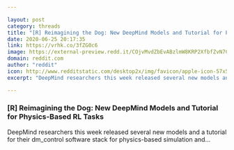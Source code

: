 ```yaml
---

layout: post
category: threads
title: "[R] Reimagining the Dog: New DeepMind Models and Tutorial for Physics-Based RL Tasks"
date: 2020-06-25 20:17:35
link: https://vrhk.co/3fZG0c6
image: https://external-preview.redd.it/COjvMvdZbEvABzlmW8KRP2XfbfZvN7CJWAsH6BuDi1A.jpg?width=786&height=411.518324607&auto=webp&crop=786:411.518324607,smart&s=3b7a766d3083c024ac0822ffcbe97d9f11ff5e8d
domain: reddit.com
author: "reddit"
icon: http://www.redditstatic.com/desktop2x/img/favicon/apple-icon-57x57.png
excerpt: "DeepMind researchers this week released several new models and a tutorial for their dm\_control software stack for physics-based simulation and..."

---
```


### [R] Reimagining the Dog: New DeepMind Models and Tutorial for Physics-Based RL Tasks

DeepMind researchers this week released several new models and a tutorial for their dm\_control software stack for physics-based simulation and...